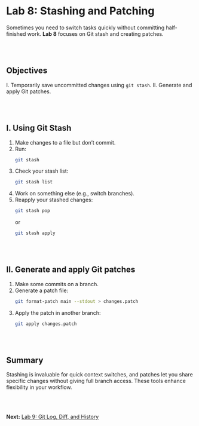 # Lab 8: Stashing and Patching

Sometimes you need to switch tasks quickly without committing half-finished work. **Lab 8** focuses on Git stash and creating patches.

<br><br>
## Objectives

I. Temporarily save uncommitted changes using `git stash`.
II. Generate and apply Git patches.

<br><br>
## I. Using Git Stash
1. Make changes to a file but don’t commit.
2. Run:
   ```bash
   git stash
   ```
3. Check your stash list:
   ```bash
   git stash list
   ```
4. Work on something else (e.g., switch branches).
5. Reapply your stashed changes:
   ```bash
   git stash pop
   ```
   or
   ```bash
   git stash apply
   ```

<br><br>
## II. Generate and apply Git patches

1. Make some commits on a branch.
2. Generate a patch file:
   ```bash
   git format-patch main --stdout > changes.patch
   ```
3. Apply the patch in another branch:
   ```bash
   git apply changes.patch
   ```

<br><br>
## Summary

Stashing is invaluable for quick context switches, and patches let you share specific changes without giving full branch access. These tools enhance flexibility in your workflow.

<br><br>

**Next:** [Lab 9: Git Log, Diff, and History](09_git_log_diff_and_history.md)


